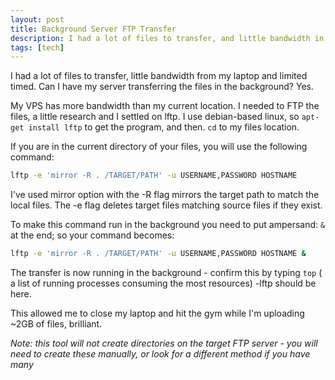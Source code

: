 ```yaml
---
layout: post
title: Background Server FTP Transfer
description: I had a lot of files to transfer, and little bandwidth in my current location
tags: [tech]
---
```


I had a lot of files to transfer, little bandwidth from my laptop and limited timed. Can I have my server transferring the files in the background? Yes.


My VPS has more bandwidth than my current location. I needed to FTP the files, a little research and I settled on lftp. I use debian-based linux, so `apt-get install lftp` to get the program, and then.
```cd``` to my files location.

If you are in the current directory of your files, you will use the following command:


``` bash
lftp -e 'mirror -R . /TARGET/PATH' -u USERNAME,PASSWORD HOSTNAME
```

I've used mirror option with the -R flag mirrors the target path to match the local files. The -e flag deletes target files matching source files if they exist.

To make this command run in the background you need to put ampersand: ```&``` at the end; so your command becomes:
``` bash
lftp -e 'mirror -R . /TARGET/PATH' -u USERNAME,PASSWORD HOSTNAME &
```

The transfer is now running in the background - confirm this by typing ```top``` ( a list of running processes consuming the most resources) -lftp should be here.

This allowed me to close my laptop and hit the gym while I'm uploading ~2GB of files, brilliant.


*Note: this tool will not create directories on the target FTP server - you will need to create these manually, or look for a different method if you have many*
